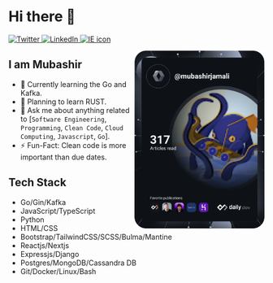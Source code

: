 # Hi there 👋

<div align="left">
  <a href="https://twitter.com/der_mubashir">
    <img
      src="https://img.shields.io/twitter/follow/der_mubashir?label=Twitter&logo=twitter&style=flat-square&color=1da1f2&logoColor=ffffff"
      alt="Twitter"
    />
  </a>
  <a href="https://linkedin.com/in/mubashirjamali">
    <img
      src="https://img.shields.io/static/v1?logo=linkedin&style=flat-square&color=0072b1&label=LinkedIn&message=%E2%98%86"
      alt="LinkedIn"
    />
  </a>
  <a href="https://mubashirjamali.glitch.me">
    <img
      src="https://img.shields.io/static/v1?logo=internet-explorer&style=flat-square&color=0072b1&label=Blog&message=mubashirjamali.glitch.me"
      alt="IE icon"
    />
  </a>

  <a href="https://app.daily.dev/mubashirjamali"><img align="right" src="https://github.com/mubashirjamali101/mubashirjamali101/blob/main/devcard.svg" width="256" alt="Mubashir Jamali's Dev Card"/></a>
</div>

## I am Mubashir

- 🔭 Currently learning the Go and Kafka.
- 🔖 Planning to learn RUST.
- 💬 Ask me about anything related to [`Software Engineering`, `Programming`, `Clean Code`, `Cloud Computing`, `Javascript`, `Go`].
- ⚡  Fun-Fact: Clean code is more important than due dates.

## Tech Stack

- Go/Gin/Kafka
- JavaScript/TypeScript
- Python
- HTML/CSS
- Bootstrap/TailwindCSS/SCSS/Bulma/Mantine
- Reactjs/Nextjs
- Expressjs/Django
- Postgres/MongoDB/Cassandra DB
- Git/Docker/Linux/Bash

